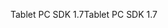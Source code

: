 <span data-ttu-id="5d87c-101">Tablet PC SDK 1.7</span><span class="sxs-lookup"><span data-stu-id="5d87c-101">Tablet PC SDK 1.7</span></span>